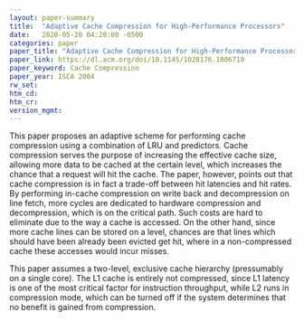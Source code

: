 ```yaml
---
layout: paper-summary
title:  "Adaptive Cache Compression for High-Performance Processors"
date:   2020-05-20 04:20:00 -0500
categories: paper
paper_title: "Adaptive Cache Compression for High-Performance Processors"
paper_link: https://dl.acm.org/doi/10.1145/1028176.1006719
paper_keyword: Cache Compression
paper_year: ISCA 2004
rw_set:
htm_cd:
htm_cr:
version_mgmt:
---
```


This paper proposes an adaptive scheme for performing cache compression using a combination of LRU and predictors.
Cache compression serves the purpose of increasing the effective cache size, allowing more data to be cached at the 
certain level, which increases the chance that a request will hit the cache.
The paper, however, points out that cache compression is in fact a trade-off between hit latencies and hit rates.
By performing in-cache compression on write back and decompression on line fetch, more cycles are dedicated to
hardware compression and decompression, which is on the critical path. Such costs are hard to eliminate due to the 
way a cache is accessed. On the other hand, since more cache lines can be stored on a level, chances are that lines
which should have been already been evicted get hit, where in a non-compressed cache these accesses would incur misses.

This paper assumes a two-level, exclusive cache hierarchy (pressumably on a single core). The L1 cache is entirely
not compressed, since L1 latency is one of the most critical factor for instruction throughput, while L2 runs in 
compression mode, which can be turned off if the system determines that no benefit is gained from compression.